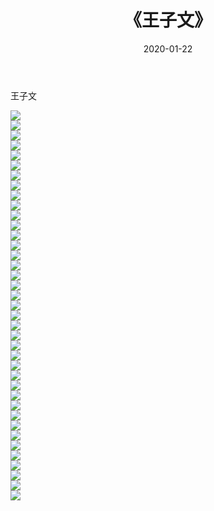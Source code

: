 ﻿---
layout: post
title:  《王子文》
date:   2020-01-22
img: http://img.660000.xyz/Sharelink/壁纸/明星魅力/华人明星/王子文/000.jpg
categories: [美女, 清纯, 唯美]
---

王子文

 ![](http://img.660000.xyz/Sharelink/壁纸/明星魅力/华人明星/王子文/001.jpg) <br>![](http://img.660000.xyz/Sharelink/壁纸/明星魅力/华人明星/王子文/002.jpg) <br>![](http://img.660000.xyz/Sharelink/壁纸/明星魅力/华人明星/王子文/003.jpg) <br>![](http://img.660000.xyz/Sharelink/壁纸/明星魅力/华人明星/王子文/004.jpg) <br>![](http://img.660000.xyz/Sharelink/壁纸/明星魅力/华人明星/王子文/005.jpg) <br>![](http://img.660000.xyz/Sharelink/壁纸/明星魅力/华人明星/王子文/006.jpg) <br>![](http://img.660000.xyz/Sharelink/壁纸/明星魅力/华人明星/王子文/007.jpg) <br>![](http://img.660000.xyz/Sharelink/壁纸/明星魅力/华人明星/王子文/008.jpg) <br>![](http://img.660000.xyz/Sharelink/壁纸/明星魅力/华人明星/王子文/009.jpg) <br>![](http://img.660000.xyz/Sharelink/壁纸/明星魅力/华人明星/王子文/010.jpg) <br>![](http://img.660000.xyz/Sharelink/壁纸/明星魅力/华人明星/王子文/011.jpg) <br>![](http://img.660000.xyz/Sharelink/壁纸/明星魅力/华人明星/王子文/012.jpg) <br>![](http://img.660000.xyz/Sharelink/壁纸/明星魅力/华人明星/王子文/013.jpg) <br>![](http://img.660000.xyz/Sharelink/壁纸/明星魅力/华人明星/王子文/014.jpg) <br>![](http://img.660000.xyz/Sharelink/壁纸/明星魅力/华人明星/王子文/015.jpg) <br>![](http://img.660000.xyz/Sharelink/壁纸/明星魅力/华人明星/王子文/016.jpg) <br>![](http://img.660000.xyz/Sharelink/壁纸/明星魅力/华人明星/王子文/017.jpg) <br>![](http://img.660000.xyz/Sharelink/壁纸/明星魅力/华人明星/王子文/018.jpg) <br>![](http://img.660000.xyz/Sharelink/壁纸/明星魅力/华人明星/王子文/019.jpg) <br>![](http://img.660000.xyz/Sharelink/壁纸/明星魅力/华人明星/王子文/020.jpg) <br>![](http://img.660000.xyz/Sharelink/壁纸/明星魅力/华人明星/王子文/021.jpg) <br>![](http://img.660000.xyz/Sharelink/壁纸/明星魅力/华人明星/王子文/022.jpg) <br>![](http://img.660000.xyz/Sharelink/壁纸/明星魅力/华人明星/王子文/023.jpg) <br>![](http://img.660000.xyz/Sharelink/壁纸/明星魅力/华人明星/王子文/024.jpg) <br>![](http://img.660000.xyz/Sharelink/壁纸/明星魅力/华人明星/王子文/025.jpg) <br>![](http://img.660000.xyz/Sharelink/壁纸/明星魅力/华人明星/王子文/026.jpg) <br>![](http://img.660000.xyz/Sharelink/壁纸/明星魅力/华人明星/王子文/027.jpg) <br>![](http://img.660000.xyz/Sharelink/壁纸/明星魅力/华人明星/王子文/028.jpg) <br>![](http://img.660000.xyz/Sharelink/壁纸/明星魅力/华人明星/王子文/029.jpg) <br>![](http://img.660000.xyz/Sharelink/壁纸/明星魅力/华人明星/王子文/030.jpg) <br>![](http://img.660000.xyz/Sharelink/壁纸/明星魅力/华人明星/王子文/031.jpg) <br>![](http://img.660000.xyz/Sharelink/壁纸/明星魅力/华人明星/王子文/032.jpg) <br>![](http://img.660000.xyz/Sharelink/壁纸/明星魅力/华人明星/王子文/033.jpg) <br>![](http://img.660000.xyz/Sharelink/壁纸/明星魅力/华人明星/王子文/034.jpg) <br>![](http://img.660000.xyz/Sharelink/壁纸/明星魅力/华人明星/王子文/035.jpg) <br>![](http://img.660000.xyz/Sharelink/壁纸/明星魅力/华人明星/王子文/036.jpg) <br>![](http://img.660000.xyz/Sharelink/壁纸/明星魅力/华人明星/王子文/037.jpg) <br>![](http://img.660000.xyz/Sharelink/壁纸/明星魅力/华人明星/王子文/038.jpg) <br>![](http://img.660000.xyz/Sharelink/壁纸/明星魅力/华人明星/王子文/039.jpg) <br>